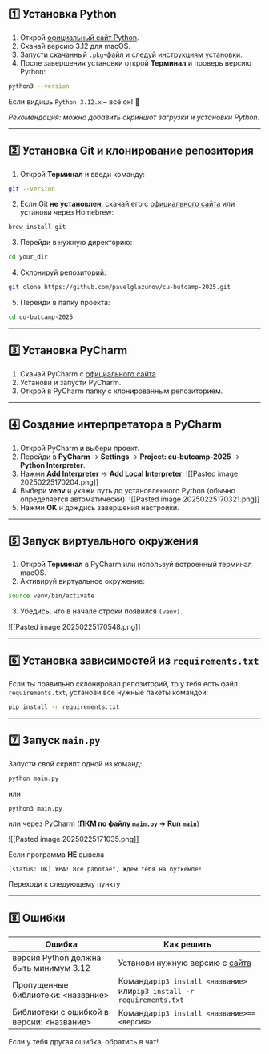 
## 1️⃣ Установка Python

1. Открой [официальный сайт Python](https://www.python.org/downloads/).
2. Скачай версию 3.12 для macOS.
3. Запусти скачанный `.pkg`-файл и следуй инструкциям установки.
4. После завершения установки открой **Терминал** и проверь версию Python:

```sh
python3 --version
```

Если видишь `Python 3.12.x` – всё ок! 🎉

_Рекомендация: можно добавить скриншот загрузки и установки Python._

---

## 2️⃣ Установка Git и клонирование репозитория

1. Открой **Терминал** и введи команду:

```sh
git --version
```

2. Если Git **не установлен**, скачай его с [официального сайта](https://git-scm.com/downloads) или установи через Homebrew:

```sh
brew install git
```

3. Перейди в нужную директорию:

```sh
cd your_dir
```

4. Склонируй репозиторий:

```sh
git clone https://github.com/pavelglazunov/cu-butcamp-2025.git
```

5. Перейди в папку проекта:

```sh
cd cu-butcamp-2025
```


---

## 3️⃣ Установка PyCharm

1. Скачай PyCharm с [официального сайта](https://www.jetbrains.com/pycharm/download/).
2. Установи и запусти PyCharm.
3. Открой в PyCharm папку с клонированным репозиторием.

---

## 4️⃣ Создание интерпретатора в PyCharm

1. Открой PyCharm и выбери проект.
2. Перейди в **PyCharm** → **Settings** → **Project: cu-butcamp-2025** → **Python Interpreter**.
3. Нажми **Add Interpreter** → **Add Local Interpreter**.
![[Pasted image 20250225170204.png]]
4. Выбери **venv** и укажи путь до установленного Python (обычно определяется автоматически).
![[Pasted image 20250225170321.png]]
5. Нажми **OK** и дождись завершения настройки. 

---

## 5️⃣ Запуск виртуального окружения

1. Открой **Терминал** в PyCharm или используй встроенный терминал macOS.
2. Активируй виртуальное окружение:

```sh
source venv/bin/activate
```

3. Убедись, что в начале строки появился `(venv)`.

![[Pasted image 20250225170548.png]]

---

## 6️⃣ Установка зависимостей из `requirements.txt`

Если ты правильно склонировал репозиторий, то у тебя есть файл `requirements.txt`, установи все нужные пакеты командой:

```sh
pip install -r requirements.txt
```

---

## 7️⃣ Запуск `main.py`

Запусти свой скрипт одной из команд:

```sh
python main.py
```

или

```sh
python3 main.py
```

или через PyCharm (**ПКМ по файлу `main.py` → Run `main`**)

![[Pasted image 20250225171035.png]]

Если программа **НЕ** вывела

`[status: OK] УРА! Все работает, ждем тебя на буткемпе!`

Переходи к следующему пункту

---

## 8️⃣ Ошибки

|Ошибка|Как решить|
|---|---|
|версия Python должна быть минимум 3.12|Установи нужную версию с [сайта](https://www.python.org/downloads/release/python-3120/)|
|Пропущенные библиотеки: <название>|Команда`pip3 install <название>` или`pip3 install -r requirements.txt`|
|Библиотеки с ошибкой в версии: <название>|Команда`pip3 install <название>==<версия>`|

Если у тебя другая ошибка, обратись в чат!